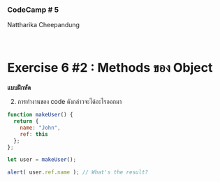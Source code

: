 ### CodeCamp # 5 <br>
Nattharika Cheepandung <br>
<br>
<br>

# Exercise 6 #2 : Methods ของ Object

**แบบฝึกหัด** 

2. การทำงานของ code ดังกล่าวจะได้อะไรออกมา

```javascript
function makeUser() {
  return {
    name: "John",
    ref: this
  };
};

let user = makeUser();

alert( user.ref.name ); // What's the result?
```